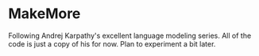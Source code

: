 # MakeMore

Following Andrej Karpathy's excellent language modeling series. All of the code is just a copy of his for now. Plan to experiment a bit later.
